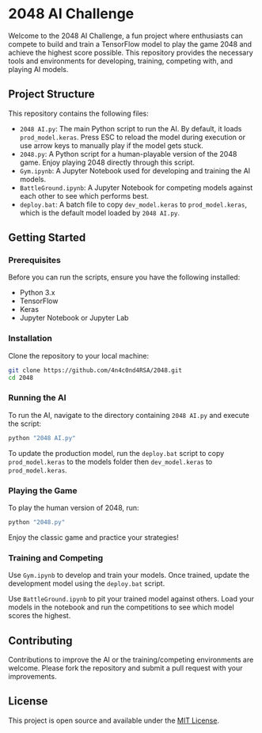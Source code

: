 
# 2048 AI Challenge

Welcome to the 2048 AI Challenge, a fun project where enthusiasts can compete to build and train a TensorFlow model to play the game 2048 and achieve the highest score possible. This repository provides the necessary tools and environments for developing, training, competing with, and playing AI models.

## Project Structure

This repository contains the following files:

- `2048 AI.py`: The main Python script to run the AI. By default, it loads `prod_model.keras`. Press ESC to reload the model during execution or use arrow keys to manually play if the model gets stuck.
- `2048.py`: A Python script for a human-playable version of the 2048 game. Enjoy playing 2048 directly through this script.
- `Gym.ipynb`: A Jupyter Notebook used for developing and training the AI models.
- `BattleGround.ipynb`: A Jupyter Notebook for competing models against each other to see which performs best.
- `deploy.bat`: A batch file to copy `dev_model.keras` to `prod_model.keras`, which is the default model loaded by `2048 AI.py`.

## Getting Started

### Prerequisites

Before you can run the scripts, ensure you have the following installed:
- Python 3.x
- TensorFlow
- Keras
- Jupyter Notebook or Jupyter Lab

### Installation

Clone the repository to your local machine:

```bash
git clone https://github.com/4n4c0nd4RSA/2048.git
cd 2048
```

### Running the AI

To run the AI, navigate to the directory containing `2048 AI.py` and execute the script:

```bash
python "2048 AI.py"
```

To update the production model, run the `deploy.bat` script to copy `prod_model.keras` to the models folder then `dev_model.keras` to `prod_model.keras`.

### Playing the Game

To play the human version of 2048, run:

```bash
python "2048.py"
```

Enjoy the classic game and practice your strategies!

### Training and Competing

Use `Gym.ipynb` to develop and train your models. Once trained, update the development model using the `deploy.bat` script.

Use `BattleGround.ipynb` to pit your trained model against others. Load your models in the notebook and run the competitions to see which model scores the highest.

## Contributing

Contributions to improve the AI or the training/competing environments are welcome. Please fork the repository and submit a pull request with your improvements.

## License

This project is open source and available under the [MIT License](LICENSE.md).

